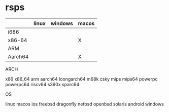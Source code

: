 # rsps

|         | linux | windows | macos |
|---------|-------|---------|-------|
| i686    |       |         |       |
| x86-64  |       |         | X     |
| ARM     |       |         |       |
| Aarch64 |       |         | X     |

ARCH

x86
x86_64
arm
aarch64
loongarch64
m68k
csky
mips
mips64
powerpc
powerpc64
riscv64
s390x
sparc64

OS

linux
macos
ios
freebsd
dragonfly
netbsd
openbsd
solaris
android
windows
